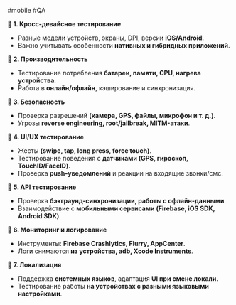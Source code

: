  #mobile #QA 

📌 **1. Кросс-девайсное тестирование**

- Разные модели устройств, экраны, DPI, версии **iOS/Android**.
- Важно учитывать особенности **нативных и гибридных приложений**.

📌 **2. Производительность**

- Тестирование потребления **батареи, памяти, CPU, нагрева устройства**.
- Работа в **онлайн/офлайн**, кэширование и синхронизация.

📌 **3. Безопасность**

- Проверка разрешений **(камера, GPS, файлы, микрофон и т. д.)**.
- Угрозы **reverse engineering, root/jailbreak, MITM-атаки**.

📌 **4. UI/UX тестирование**

- Жесты **(swipe, tap, long press, force touch)**.
- Тестирование поведения с **датчиками (GPS, гироскоп, TouchID/FaceID)**.
- Проверка **push-уведомлений** и реакции на входящие звонки/смс.

📌 **5. API тестирование**

- Проверка **бэкграунд-синхронизации, работы с офлайн-данными**.
- Взаимодействие с **мобильными сервисами (Firebase, iOS SDK, Android SDK)**.

📌 **6. Мониторинг и логирование**

- Инструменты: **Firebase Crashlytics, Flurry, AppCenter**.
- Логи снимаются **из устройства, adb, Xcode Instruments**.

📌 **7. Локализация**

- Поддержка **системных языков**, адаптация **UI при смене локали**.
- Тестирование работы **на устройствах с разными языковыми настройками**.